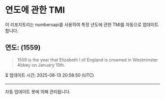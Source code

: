 
# 연도에 관한 TMI

이 리포지토리는 numbersapi를 사용하여 특정 년도에 관한 TMI를 자동으로 업데이트합니다.

## 연도: (1559)
> 1559 is the year that Elizabeth I of England is crowned in Westminster Abbey on January 15th.

⏳ 업데이트 시간: 2025-08-13 20:58:50 (UTC)

---
자동 업데이트 봇에 의해 관리됩니다.
